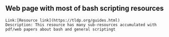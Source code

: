 ## Web page with most of bash scripting resources
	Link:[Resource link](https://tldp.org/guides.html)
	Description: This resource has many sub-resources accumulated with pdf/web papers about bash and general scriptingt 

